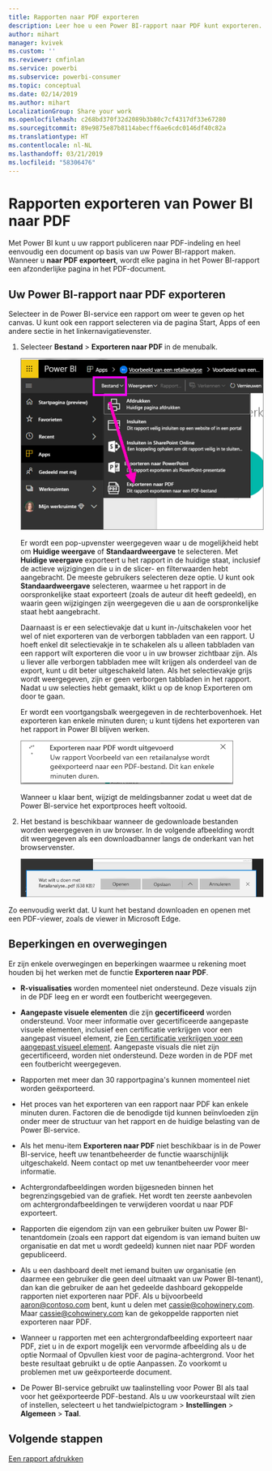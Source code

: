 ```yaml
---
title: Rapporten naar PDF exporteren
description: Leer hoe u een Power BI-rapport naar PDF kunt exporteren.
author: mihart
manager: kvivek
ms.custom: ''
ms.reviewer: cmfinlan
ms.service: powerbi
ms.subservice: powerbi-consumer
ms.topic: conceptual
ms.date: 02/14/2019
ms.author: mihart
LocalizationGroup: Share your work
ms.openlocfilehash: c268bd370f32d2089b3b80c7cf4317df33e67280
ms.sourcegitcommit: 89e9875e87b8114abecff6ae6cdc0146df40c82a
ms.translationtype: HT
ms.contentlocale: nl-NL
ms.lasthandoff: 03/21/2019
ms.locfileid: "58306476"
---
```

# <a name="export-reports-from-power-bi-to-pdf"></a>Rapporten exporteren van Power BI naar PDF
Met Power BI kunt u uw rapport publiceren naar PDF-indeling en heel eenvoudig een document op basis van uw Power BI-rapport maken. Wanneer u **naar PDF exporteert**, wordt elke pagina in het Power BI-rapport een afzonderlijke pagina in het PDF-document.

## <a name="how-to-export-your-power-bi-report-to-pdf"></a>Uw Power BI-rapport naar PDF exporteren
Selecteer in de Power BI-service een rapport om weer te geven op het canvas. U kunt ook een rapport selecteren via de pagina Start, Apps of een andere sectie in het linkernavigatievenster.

1. Selecteer **Bestand** > **Exporteren naar PDF** in de menubalk.

    ![Selecteer Bestand in de menubalk, de pijl wijst naar Exporteren naar PDF](media/end-user-pdf/power-bi-export-pdf.png)

    Er wordt een pop-upvenster weergegeven waar u de mogelijkheid hebt om **Huidige weergave** of **Standaardweergave** te selecteren.  Met **Huidige weergave** exporteert u het rapport in de huidige staat, inclusief de actieve wijzigingen die u in de slicer- en filterwaarden hebt aangebracht.  De meeste gebruikers selecteren deze optie.  U kunt ook **Standaardweergave** selecteren, waarmee u het rapport in de oorspronkelijke staat exporteert (zoals de auteur dit heeft gedeeld), en waarin geen wijzigingen zijn weergegeven die u aan de oorspronkelijke staat hebt aangebracht.
    
    Daarnaast is er een selectievakje dat u kunt in-/uitschakelen voor het wel of niet exporteren van de verborgen tabbladen van een rapport.  U hoeft enkel dit selectievakje in te schakelen als u alleen tabbladen van een rapport wilt exporteren die voor u in uw browser zichtbaar zijn.  Als u liever alle verborgen tabbladen mee wilt krijgen als onderdeel van de export, kunt u dit beter uitgeschakeld laten.  Als het selectievakje grijs wordt weergegeven, zijn er geen verborgen tabbladen in het rapport.  Nadat u uw selecties hebt gemaakt, klikt u op de knop Exporteren om door te gaan.
    
    Er wordt een voortgangsbalk weergegeven in de rechterbovenhoek. Het exporteren kan enkele minuten duren; u kunt tijdens het exporteren van het rapport in Power BI blijven werken.

    ![Bericht over voortgang van exporteren](media/end-user-pdf/power-bi-export-message.png)

    Wanneer u klaar bent, wijzigt de meldingsbanner zodat u weet dat de Power BI-service het exportproces heeft voltooid.

2. Het bestand is beschikbaar wanneer de gedownloade bestanden worden weergegeven in uw browser. In de volgende afbeelding wordt dit weergegeven als een downloadbanner langs de onderkant van het browservenster.

    ![Locatie van het gedownloade bestand](media/end-user-pdf/power-bi-save-file.png)

Zo eenvoudig werkt dat. U kunt het bestand downloaden en openen met een PDF-viewer, zoals de viewer in Microsoft Edge.


## <a name="limitations-and-considerations"></a>Beperkingen en overwegingen
Er zijn enkele overwegingen en beperkingen waarmee u rekening moet houden bij het werken met de functie **Exporteren naar PDF**.

* **R-visualisaties** worden momenteel niet ondersteund. Deze visuals zijn in de PDF leeg en er wordt een foutbericht weergegeven.  

* **Aangepaste visuele elementen** die zijn **gecertificeerd** worden ondersteund. Voor meer informatie over gecertificeerde aangepaste visuele elementen, inclusief een certificatie verkrijgen voor een aangepast visueel element, zie [Een certificatie verkrijgen voor een aangepast visueel element](../power-bi-custom-visuals-certified.md). Aangepaste visuals die niet zijn gecertificeerd, worden niet ondersteund. Deze worden in de PDF met een foutbericht weergegeven.   

* Rapporten met meer dan 30 rapportpagina's kunnen momenteel niet worden geëxporteerd.

* Het proces van het exporteren van een rapport naar PDF kan enkele minuten duren. Factoren die de benodigde tijd kunnen beïnvloeden zijn onder meer de structuur van het rapport en de huidige belasting van de Power BI-service.

* Als het menu-item **Exporteren naar PDF** niet beschikbaar is in de Power BI-service, heeft uw tenantbeheerder de functie waarschijnlijk uitgeschakeld. Neem contact op met uw tenantbeheerder voor meer informatie.

* Achtergrondafbeeldingen worden bijgesneden binnen het begrenzingsgebied van de grafiek. Het wordt ten zeerste aanbevolen om achtergrondafbeeldingen te verwijderen voordat u naar PDF exporteert.

* Rapporten die eigendom zijn van een gebruiker buiten uw Power BI-tenantdomein (zoals een rapport dat eigendom is van iemand buiten uw organisatie en dat met u wordt gedeeld) kunnen niet naar PDF worden gepubliceerd.

* Als u een dashboard deelt met iemand buiten uw organisatie (en daarmee een gebruiker die geen deel uitmaakt van uw Power BI-tenant), dan kan die gebruiker de aan het gedeelde dashboard gekoppelde rapporten niet exporteren naar PDF. Als u bijvoorbeeld aaron@contoso.com bent, kunt u delen met cassie@cohowinery.com. Maar cassie@cohowinery.com kan de gekoppelde rapporten niet exporteren naar PDF.

* Wanneer u rapporten met een achtergrondafbeelding exporteert naar PDF, ziet u in de export mogelijk een vervormde afbeelding als u de optie Normaal of Opvullen kiest voor de pagina-achtergrond.  Voor het beste resultaat gebruikt u de optie Aanpassen. Zo voorkomt u problemen met uw geëxporteerde document.

* De Power BI-service gebruikt uw taalinstelling voor Power BI als taal voor het geëxporteerde PDF-bestand. Als u uw voorkeurstaal wilt zien of instellen, selecteert u het tandwielpictogram > **Instellingen** > **Algemeen** > **Taal**.

## <a name="next-steps"></a>Volgende stappen
[Een rapport afdrukken](end-user-print.md)
